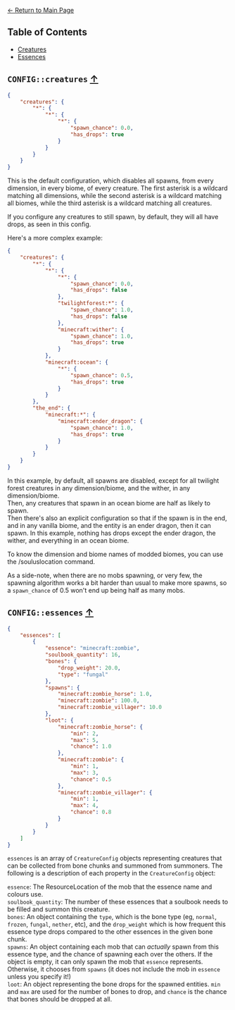 [<- Return to Main Page](..)

## Table of Contents
- [Creatures](#config-creatures-)
- [Essences](#config-essences-)

## `CONFIG::creatures` [↑](#table-of-contents)

```json
{
	"creatures": {
		"*": {
			"*": {
				"*": {
					"spawn_chance": 0.0,
					"has_drops": true
				}
			}
		}
	}
}
```
This is the default configuration, which disables all spawns, from every dimension, in every biome, of every creature. The first asterisk is a wildcard matching all dimensions, while the second asterisk is a wildcard matching all biomes, while the third asterisk is a wildcard matching all creatures.

If you configure any creatures to still spawn, by default, they will all have drops, as seen in this config.

Here's a more complex example:
```json
{
	"creatures": {
		"*": {
			"*": {
				"*": {
					"spawn_chance": 0.0,
					"has_drops": false
				},
				"twilightforest:*": {
					"spawn_chance": 1.0,
					"has_drops": false
				},
				"minecraft:wither": {
					"spawn_chance": 1.0,
					"has_drops": true
				}
			},
			"minecraft:ocean": {
				"*": {
					"spawn_chance": 0.5,
					"has_drops": true
				}
			}
		},
		"the_end": {
			"minecraft:*": {
				"minecraft:ender_dragon": {
					"spawn_chance": 1.0,
					"has_drops": true
				}
			}
		}
	}
}
```
In this example, by default, all spawns are disabled, except for all twilight forest creatures in any dimension/biome, and the wither, in any dimension/biome.  
Then, any creatures that spawn in an ocean biome are half as likely to spawn.  
Then there's also an explicit configuration so that if the spawn is in the end, and in any vanilla biome, and the entity is an ender dragon, then it can spawn.
In this example, nothing has drops except the ender dragon, the wither, and everything in an ocean biome.

To know the dimension and biome names of modded biomes, you can use the /souluslocation command.

  
As a side-note, when there are no mobs spawning, or very few, the spawning algorithm works a bit harder than usual to make more spawns, so a `spawn_chance` of 0.5 won't end up being half as many mobs. 

## `CONFIG::essences` [↑](#table-of-contents)

```json
{
	"essences": [
		{
			"essence": "minecraft:zombie",
			"soulbook_quantity": 16,
			"bones": {
				"drop_weight": 20.0,
				"type": "fungal"
			},
			"spawns": {
				"minecraft:zombie_horse": 1.0,
				"minecraft:zombie": 100.0,
				"minecraft:zombie_villager": 10.0
			},
			"loot": {
				"minecraft:zombie_horse": {
					"min": 2,
					"max": 5,
					"chance": 1.0
				},
				"minecraft:zombie": {
					"min": 1,
					"max": 3,
					"chance": 0.5
				},
				"minecraft:zombie_villager": {
					"min": 1,
					"max": 4,
					"chance": 0.8
				}
			}
		}
	]
}
```

`essences` is an array of `CreatureConfig` objects representing creatures that can be collected from bone chunks and summoned from summoners. The following is a description of each property in the `CreatureConfig` object:

`essence`: The ResourceLocation of the mob that the essence name and colours use.  
`soulbook_quantity`: The number of these essences that a soulbook needs to be filled and summon this creature.  
`bones`: An object containing the `type`, which is the bone type (eg, `normal`, `frozen`, `fungal`, `nether`, etc), and the `drop_weight` which is how frequent this essence type drops compared to the other essences in the given bone chunk.  
`spawns`: An object containing each mob that can *actually* spawn from this essence type, and the chance of spawning each over the others. If the object is empty, it can only spawn the mob that `essence` represents. Otherwise, it chooses from `spawns` (it does not include the mob in `essence` unless you specify it!)  
`loot`: An object representing the bone drops for the spawned entities. `min` and `max` are used for the number of bones to drop, and `chance` is the chance that bones should be dropped at all.